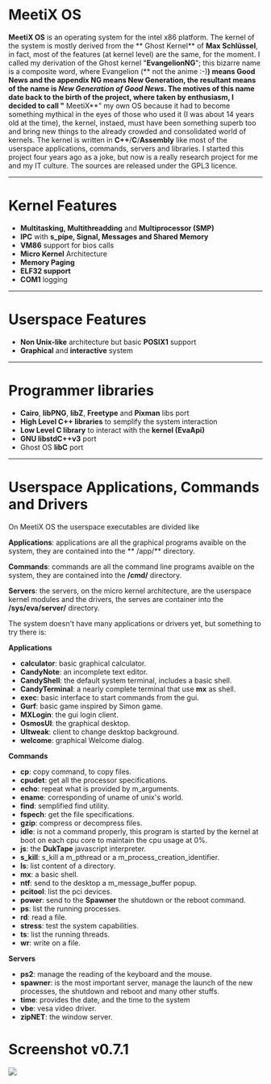 # MeetiX OS

**MeetiX OS** is an operating system for the intel x86 platform. The kernel of the system is mostly derived from the **
Ghost Kernel** of **Max Schlüssel**, in fact, most of the features (at kernel level) are the same, for the moment. I
called my derivation of the Ghost kernel "**EvangelionNG**"; this bizarre name is a composite word, where Evangelion (**
not the anime :-)**) means **Good News**
and the appendix **NG** means **New Generation**, the resultant means of the name is ***New Generation of Good News***.
The motives of this name date back to the birth of the project, where taken by enthusiasm, I decided to call "**
MeetiX**" my own OS because it had to become something mythical in the eyes of those who used it (I was about 14 years
old at the time), the kernel, instaed, must have been something superb too and bring new things to the already crowded
and consolidated world of kernels. The kernel is written in **C++**/**C**/**Assembly** like most of the userspace
applications, commands, servers and libraries. I started this project four years ago as a joke, but now is a really
research project for me and my IT culture. The sources are released under the GPL3 licence.
****

# Kernel Features

- **Multitasking, Multithreadding** and **Multiprocessor (SMP)**
- **IPC** with **s_pipe, Signal, Messages and Shared Memory**
- **VM86** support for bios calls
- **Micro Kernel** Architecture
- **Memory Paging**
- **ELF32 support**
- **COM1** logging

****

# Userspace Features

- **Non Unix-like** architecture but basic **POSIX1** support
- **Graphical** and **interactive** system

****

# Programmer libraries

- **Cairo**, **libPNG**, **libZ**, **Freetype** and **Pixman** libs port
- **High Level C++ libraries** to semplify the system interaction
- **Low Level C library** to interact with the **kernel (EvaApi)**
- **GNU libstdC++v3** port
- Ghost OS **libC** port

****

# Userspace Applications, Commands and Drivers

On MeetiX OS the userspace executables are divided like

**Applications**: applications are all the graphical programs avaible on the system, they are contained into the **
/app/** directory.

**Commands**: commands are all the command line programs avaible on the system, they are contained into the **/cmd/**
directory.

**Servers**: the servers, on the micro kernel architecture, are the userspace kernel modules and the drivers, the serves
are container into the **/sys/eva/server/** directory.

The system doesn't have many applications or drivers yet, but something to try there is:

**Applications**

- **calculator**: basic graphical calculator.
- **CandyNote**: an incomplete text editor.
- **CandyShell**: the default system terminal, includes a basic shell.
- **CandyTerminal**: a nearly complete terminal that use **mx** as shell.
- **exec**: basic interface to start commands from the gui.
- **Gurf**: basic game inspired by Simon game.
- **MXLogin**: the gui login client.
- **OsmosUI**: the graphical desktop.
- **UItweak**: client to change desktop background.
- **welcome**: graphical Welcome dialog.

**Commands**

- **cp**: copy command, to copy files.
- **cpudet**: get all the processor specifications.
- **echo**: repeat what is provided by m_arguments.
- **ename**: corresponding of uname of unix's world.
- **find**: semplified find utility.
- **fspech**: get the file specifications.
- **gzip**: compress or decompress files.
- **idle**: is not a command properly, this program is started by the kernel at boot on each cpu core to maintain the
  cpu usage at 0%.
- **js**: the **DukTape** javascript interpreter.
- **s_kill**: s_kill a m_pthread or a m_process_creation_identifier.
- **ls**: list content of a directory.
- **mx**: a basic shell.
- **ntf**: send to the desktop a m_message_buffer popup.
- **pcitool**: list the pci devices.
- **power**: send to the **Spawner** the shutdown or the reboot command.
- **ps**: list the running processes.
- **rd**: read a file.
- **stress**: test the system capabilities.
- **ts**: list the running threads.
- **wr**: write on a file.

**Servers**

- **ps2**:     manage the reading of the keyboard and the mouse.
- **spawner**: is the most important server, manage the launch of the new processes, the shutdown and reboot and many
  other stuffs.
- **time**:    provides the date, and the time to the system
- **vbe**:     vesa video driver.
- **zipNET**:  the window server.

# Screenshot v0.7.1

![](http://www.meetixos.org/wp-content/uploads/2017/11/Screenshot_20171023_171358-768x577.png)

